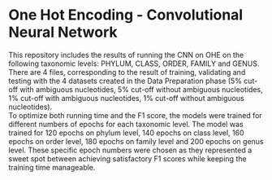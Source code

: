 # One Hot Encoding - Convolutional Neural Network
This repository includes the results of running the CNN on OHE on the following taxonomic levels: PHYLUM, CLASS, ORDER, FAMILY and GENUS. There are 4 files, corresponding to the result of training, validating and testing with the 4 datasets created in the Data Preparation phase (5% cut-off with ambiguous nucleotides, 5% cut-off without ambiguous nucleotides, 1% cut-off with ambiguous nucleotides, 1% cut-off without ambiguous nucleotides).\
To optimize both running time and the F1 score, the models were trained for different numbers of epochs for each taxonomic level. The model was trained for 120 epochs on phylum level, 140 epochs on class level, 160 epochs on order level, 180 epochs on family level and 200 epochs on genus level. These specific epoch numbers were chosen as they represented a sweet spot between achieving satisfactory F1 scores while keeping the training time manageable.

